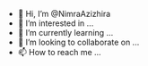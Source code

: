- 👋 Hi, I’m @NimraAzizhira
- 👀 I’m interested in ...
- 🌱 I’m currently learning ...
- 💞️ I’m looking to collaborate on ...
- 📫 How to reach me ...

<!---
NimraAzizhira/NimraAzizhira is a ✨ special ✨ repository because its `README.md` (this file) appears on your GitHub profile.
You can click the Preview link to take a look at your changes.
--->
